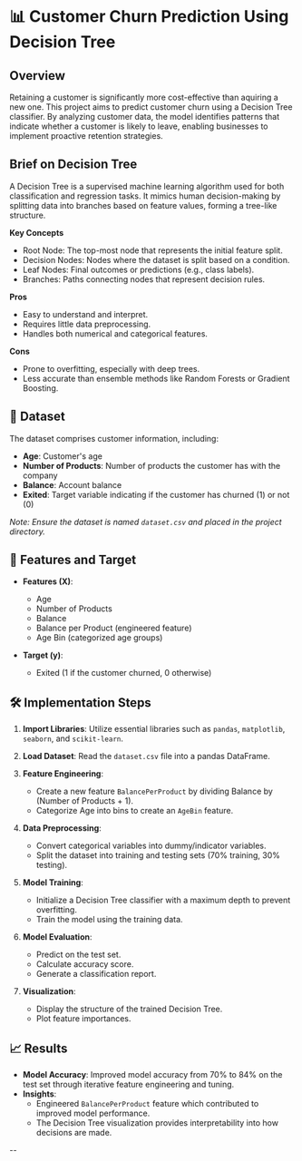 # 📊 Customer Churn Prediction Using Decision Tree

## Overview

Retaining a customer is significantly more cost-effective than aquiring a new one. This project aims to predict customer churn using a Decision Tree classifier. By analyzing customer data, 
the model identifies patterns that indicate whether a customer is likely to leave, enabling businesses to implement proactive retention strategies.

## Brief on Decision Tree
A Decision Tree is a supervised machine learning algorithm used for both classification and regression tasks. 
It mimics human decision-making by splitting data into branches based on feature values, forming a tree-like structure.

**Key Concepts**
- Root Node: The top-most node that represents the initial feature split.
- Decision Nodes: Nodes where the dataset is split based on a condition.
- Leaf Nodes: Final outcomes or predictions (e.g., class labels).
- Branches: Paths connecting nodes that represent decision rules.

**Pros**
- Easy to understand and interpret.
- Requires little data preprocessing.
- Handles both numerical and categorical features.

**Cons**
- Prone to overfitting, especially with deep trees.
- Less accurate than ensemble methods like Random Forests or Gradient Boosting.


## 📁 Dataset

The dataset comprises customer information, including:

- **Age**: Customer's age
- **Number of Products**: Number of products the customer has with the company
- **Balance**: Account balance
- **Exited**: Target variable indicating if the customer has churned (1) or not (0)

*Note: Ensure the dataset is named `dataset.csv` and placed in the project directory.*

## 🧠 Features and Target

- **Features (X)**:
  - Age
  - Number of Products
  - Balance
  - Balance per Product (engineered feature)
  - Age Bin (categorized age groups)

- **Target (y)**:
  - Exited (1 if the customer churned, 0 otherwise)

## 🛠️ Implementation Steps

1. **Import Libraries**: Utilize essential libraries such as `pandas`, `matplotlib`, `seaborn`, and `scikit-learn`.

2. **Load Dataset**: Read the `dataset.csv` file into a pandas DataFrame.

3. **Feature Engineering**:
   - Create a new feature `BalancePerProduct` by dividing Balance by (Number of Products + 1).
   - Categorize Age into bins to create an `AgeBin` feature.

4. **Data Preprocessing**:
   - Convert categorical variables into dummy/indicator variables.
   - Split the dataset into training and testing sets (70% training, 30% testing).

5. **Model Training**:
   - Initialize a Decision Tree classifier with a maximum depth to prevent overfitting.
   - Train the model using the training data.

6. **Model Evaluation**:
   - Predict on the test set.
   - Calculate accuracy score.
   - Generate a classification report.
     
7. **Visualization**:
   - Display the structure of the trained Decision Tree.
   - Plot feature importances.

## 📈 Results

- **Model Accuracy**: Improved model accuracy from 70% to 84% on the test set through iterative feature engineering and tuning.
- **Insights**:
  - Engineered `BalancePerProduct` feature which contributed to improved model performance.
  - The Decision Tree visualization provides interpretability into how decisions are made.

--

